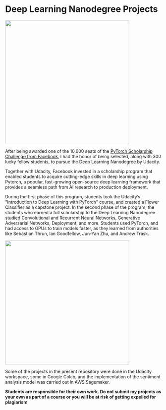 # Deep Learning Nanodegree Projects

<img src="https://user-images.githubusercontent.com/39020690/59318811-5a54ca00-8c96-11e9-9738-c5bcd5d4f7d1.png" width="400">


After being awarded one of the 10,000 seats of the [PyTorch Scholarship Challenge from Facebook](https://www.udacity.com/facebook-pytorch-scholarship), I had the honor of being selected, along with 300 lucky fellow students, to pursue the Deep Learning Nanodegree by Udacity.

Together with Udacity, Facebook invested in a scholarship program that enabled students to acquire cutting-edge skills in deep learning using Pytorch, a popular, fast-growing open-source deep learning framework that provides a seamless path from AI research to production deployment.

During the first phase of this program, students took the Udacity’s "Introduction to Deep Learning with PyTorch" course, and created a Flower Classifier as a capstone project. In the second phase of the program, the students who earned a full scholarship to the Deep Learning Nanodegree studied Convolutional and Recurrent Neural Networks, Generative Adversarial Networks, Deployment, and more. Students used PyTorch, and had access to GPUs to train models faster, as they learned from authorities like Sebastian Thrun, Ian Goodfellow, Jun-Yan Zhu, and Andrew Trask.


<img src="https://user-images.githubusercontent.com/39020690/59318677-cedb3900-8c95-11e9-88d8-3f31ecb2b6e3.png" width="400">

Some of the projects in the present repository were done in the Udacity workspace, some in Google Colab, and the implementation of the sentiment analysis model was carried out in AWS Sagemaker. 

**Students are responsible for their own work. Do not submit my projects as your own as part of a course or you will be at risk of getting expelled for plagiarism**
